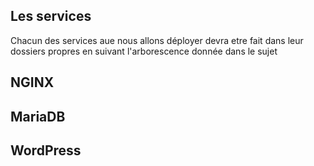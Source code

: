 ## Les services

Chacun des services aue nous allons déployer devra etre fait dans leur dossiers propres en suivant l'arborescence donnée dans le sujet

## NGINX

## MariaDB

## WordPress